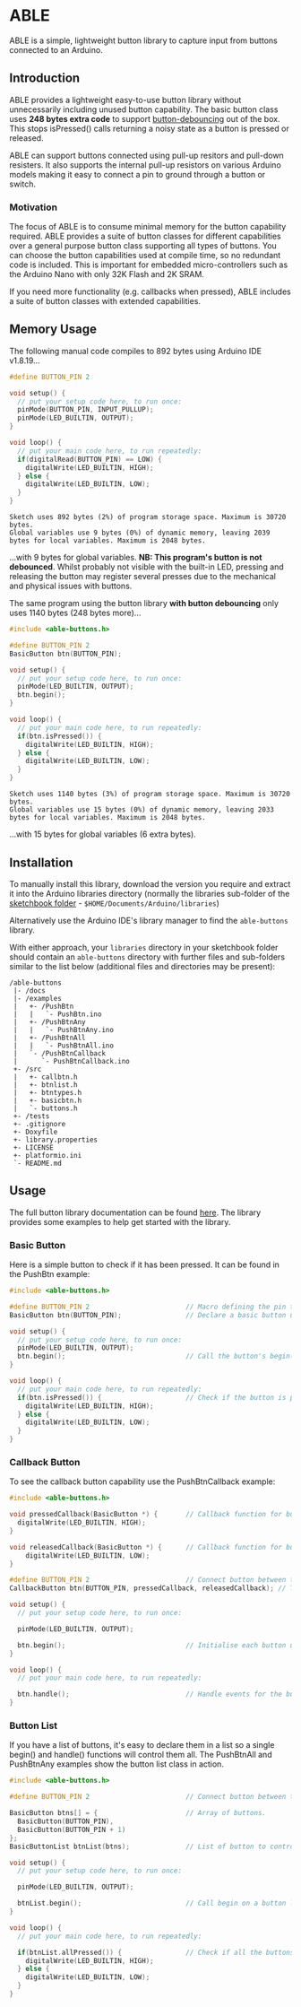 # ABLE

ABLE is a simple, lightweight button library to capture input from buttons connected to an Arduino.

## Introduction

ABLE provides a lightweight easy-to-use button library without unnecessarily including unused button capability. The basic button class uses **248 bytes extra code** to support [button-debouncing](https://www.arduino.cc/en/Tutorial/BuiltInExamples/Debounce) out of the box. This stops isPressed() calls returning a noisy state as a button is pressed or released.

ABLE can support buttons connected using pull-up resitors and pull-down resisters. It also supports the internal pull-up resistors on various Arduino models making it easy to connect a pin to ground through a button or switch.

### Motivation

The focus of ABLE is to consume minimal memory for the button capability required. ABLE provides a suite of button classes for different capabilities over a general purpose button class supporting all types of buttons. You can choose the button capabilities used at compile time, so no redundant code is included. This is important for embedded micro-controllers such as the Arduino Nano with only 32K Flash and 2K SRAM.

If you need more functionality (e.g. callbacks when pressed), ABLE includes a suite of button classes with extended capabilities.

## Memory Usage

The following manual code compiles to 892 bytes using Arduino IDE v1.8.19...

```c
#define BUTTON_PIN 2

void setup() {
  // put your setup code here, to run once:
  pinMode(BUTTON_PIN, INPUT_PULLUP);
  pinMode(LED_BUILTIN, OUTPUT);
}

void loop() {
  // put your main code here, to run repeatedly:
  if(digitalRead(BUTTON_PIN) == LOW) {
    digitalWrite(LED_BUILTIN, HIGH);
  } else {
    digitalWrite(LED_BUILTIN, LOW);
  }
}
```

```
Sketch uses 892 bytes (2%) of program storage space. Maximum is 30720 bytes.
Global variables use 9 bytes (0%) of dynamic memory, leaving 2039 bytes for local variables. Maximum is 2048 bytes.
```

...with 9 bytes for global variables. **NB: This program's button is not debounced**. Whilst probably not visible with the built-in LED, pressing and releasing the button may register several presses due to the mechanical and physical issues with buttons. 

The same program using the button library **with button debouncing** only uses 1140 bytes (248 bytes more)...

```c
#include <able-buttons.h>

#define BUTTON_PIN 2
BasicButton btn(BUTTON_PIN);

void setup() {
  // put your setup code here, to run once:
  pinMode(LED_BUILTIN, OUTPUT);
  btn.begin();
}

void loop() {
  // put your main code here, to run repeatedly:
  if(btn.isPressed()) {
    digitalWrite(LED_BUILTIN, HIGH);
  } else {
    digitalWrite(LED_BUILTIN, LOW);
  }
}
```

```
Sketch uses 1140 bytes (3%) of program storage space. Maximum is 30720 bytes.
Global variables use 15 bytes (0%) of dynamic memory, leaving 2033 bytes for local variables. Maximum is 2048 bytes.
```

...with 15 bytes for global variables (6 extra bytes).

## Installation

To manually install this library, download the version you require and extract it into the Arduino libraries directory (normally the libraries sub-folder of the [sketchbook folder](https://support.arduino.cc/hc/en-us/articles/4412950938514) - `$HOME/Documents/Arduino/libraries`)

Alternatively use the Arduino IDE's library manager to find the `able-buttons` library.

With either approach, your `libraries` directory in your sketchbook folder should contain an `able-buttons` directory with further files and sub-folders similar to the list below (additional files and directories may be present):

```
/able-buttons
 |- /docs
 |- /examples
 |   +- /PushBtn
 |   |   `- PushBtn.ino
 |   +- /PushBtnAny
 |   |   `- PushBtnAny.ino
 |   +- /PushBtnAll
 |   |   `- PushBtnAll.ino
 |   `- /PushBtnCallback
 |      `- PushBtnCallback.ino
 +- /src
 |   +- callbtn.h
 |   +- btnlist.h
 |   +- btntypes.h
 |   +- basicbtn.h
 |   `- buttons.h
 +- /tests
 +- .gitignore
 +- Doxyfile
 +- library.properties
 +- LICENSE
 +- platformio.ini
 `- README.md
```

## Usage

The full button library documentation can be found [here](https://www.jsware.io/able-buttons/html). The library provides some examples to help get started with the library.


### Basic Button

Here is a simple button to check if it has been pressed. It can be found in the PushBtn example:

```c
#include <able-buttons.h>

#define BUTTON_PIN 2                        // Macro defining the pin to use.
BasicButton btn(BUTTON_PIN);                // Declare a basic button using the internal pull-up resistor.

void setup() {
  // put your setup code here, to run once:
  pinMode(LED_BUILTIN, OUTPUT);
  btn.begin();                              // Call the button's begin() method to initialise.
}

void loop() {
  // put your main code here, to run repeatedly:
  if(btn.isPressed()) {                     // Check if the button is pressed.
    digitalWrite(LED_BUILTIN, HIGH);
  } else {
    digitalWrite(LED_BUILTIN, LOW);
  }
}
```

### Callback Button

To see the callback button capability use the PushBtnCallback example:

```c
#include <able-buttons.h>

void pressedCallback(BasicButton *) {       // Callback function for button pressed.
  digitalWrite(LED_BUILTIN, HIGH);
}

void releasedCallback(BasicButton *) {      // Callback function for button released.
    digitalWrite(LED_BUILTIN, LOW);
}

#define BUTTON_PIN 2                        // Connect button between this pin and ground.
CallbackButton btn(BUTTON_PIN, pressedCallback, releasedCallback); // The button to check.

void setup() {
  // put your setup code here, to run once:

  pinMode(LED_BUILTIN, OUTPUT);

  btn.begin();                              // Initialise each button using the begin() function.
}

void loop() {
  // put your main code here, to run repeatedly:

  btn.handle();                             // Handle events for the button.
}
```

### Button List

If you have a list of buttons, it's easy to declare them in a list so a single begin() and handle() functions will control them all. The PushBtnAll and PushBtnAny examples show the button list class in action.

```c
#include <able-buttons.h>

#define BUTTON_PIN 2                        // Connect button between this pin and ground.

BasicButton btns[] = {                      // Array of buttons.
  BasicButton(BUTTON_PIN),
  BasicButton(BUTTON_PIN + 1)
};
BasicButtonList btnList(btns);              // List of button to control together.

void setup() {
  // put your setup code here, to run once:

  pinMode(LED_BUILTIN, OUTPUT);

  btnList.begin();                          // Call begin on a button list calls begin on all the list's buttons.
}

void loop() {
  // put your main code here, to run repeatedly:

  if(btnList.allPressed()) {                // Check if all the buttons are pressed together.
    digitalWrite(LED_BUILTIN, HIGH);
  } else {
    digitalWrite(LED_BUILTIN, LOW);
  }
}
```
